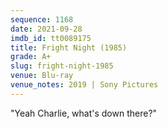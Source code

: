 ```yaml
---
sequence: 1168
date: 2021-09-28
imdb_id: tt0089175
title: Fright Night (1985)
grade: A+
slug: fright-night-1985
venue: Blu-ray
venue_notes: 2019 | Sony Pictures
---
```


"Yeah Charlie, what's down there?"
